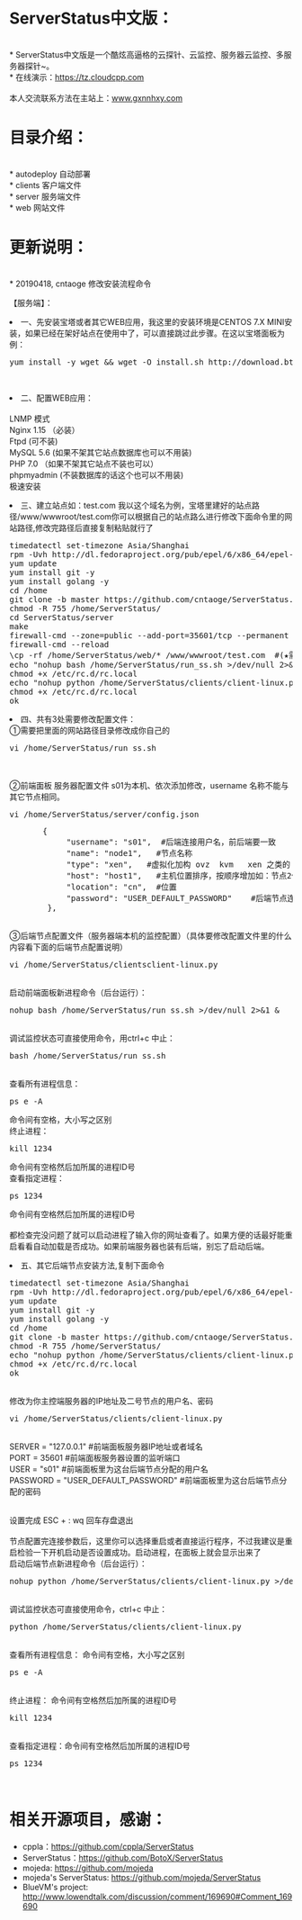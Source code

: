 # ServerStatus中文版：   

<br>* ServerStatus中文版是一个酷炫高逼格的云探针、云监控、服务器云监控、多服务器探针~。
<br>* 在线演示：https://tz.cloudcpp.com    
<br>本人交流联系方法在主站上：www.gxnnhxy.com
# 目录介绍：
<br>* autodeploy    自动部署
<br>* clients       客户端文件
<br>* server        服务端文件
<br>* web           网站文件  
# 更新说明：
<br>* 20190418, cntaoge 修改安装流程命令                        

【服务端】：
<li>一、先安装宝塔或者其它WEB应用，我这里的安装环境是CENTOS 7.X MINI安装，如果已经在架好站点在使用中了，可以直接跳过此步骤。在这以宝塔面板为例：</li>
<p>
<pre>yum install -y wget && wget -O install.sh http://download.bt.cn/install/install_6.0.sh && bash install.sh</pre></br>
<p>
<li>二、配置WEB应用：</li>
<br>LNMP 模式
<br>Nginx 1.15 （必装）
<br>Ftpd (可不装)
<br>MySQL 5.6 (如果不架其它站点数据库也可以不用装)
<br>PHP 7.0 （如果不架其它站点不装也可以）
<br>phpmyadmin (不装数据库的话这个也可以不用装)
<br>极速安装
<p>
<li>三、建立站点如：test.com  我以这个域名为例，宝塔里建好的站点路径/www/wwwroot/test.com你可以根据自己的站点路么进行修改下面命令里的网站路径,修改完路径后直接复制粘贴就行了</li>
<p>
<pre>timedatectl set-timezone Asia/Shanghai
rpm -Uvh http://dl.fedoraproject.org/pub/epel/6/x86_64/epel-release-6-8.noarch.rpm
yum update
yum install git -y
yum install golang -y
cd /home
git clone -b master https://github.com/cntaoge/ServerStatus.git
chmod -R 755 /home/ServerStatus/
cd ServerStatus/server
make
firewall-cmd --zone=public --add-port=35601/tcp --permanent 
firewall-cmd --reload
\cp -rf /home/ServerStatus/web/* /www/wwwroot/test.com  #(★需要把里面的网站路径目录修改成你自己的)
echo "nohup bash /home/ServerStatus/run_ss.sh >/dev/null 2>&1 &" >>/etc/rc.d/rc.local
chmod +x /etc/rc.d/rc.local
echo "nohup python /home/ServerStatus/clients/client-linux.py >/dev/null 2>&1 &" >>/etc/rc.d/rc.local
chmod +x /etc/rc.d/rc.local
ok</pre>
<p>
<li>四、共有3处需要修改配置文件：
<br>①需要把里面的网站路径目录修改成你自己的
<br>
<pre>vi /home/ServerStatus/run_ss.sh </pre>  
<br>
<br>②前端面板 服务器配置文件 s01为本机、依次添加修改，username 名称不能与其它节点相同。
<p> 
<pre>vi /home/ServerStatus/server/config.json</pre>
<p>
<pre>		{
			"username": "s01",  #后端连接用户名，前后端要一致
			"name": "node1",   #节点名称
			"type": "xen",   #虚拟化加构 ovz  kvm   xen 之类的
			"host": "host1",   #主机位置排序，按顺序增加如：节点2修改为 host2;节点3修改为 host3
			"location": "cn",  #位置
			"password": "USER_DEFAULT_PASSWORD"    #后端节点连接密码，前端后端密码要一致
		},</pre>
<p>
<br>③后端节点配置文件（服务器端本机的监控配置）（具体要修改配置文件里的什么内容看下面的后端节点配置说明）
<pre>vi /home/ServerStatus/clientsclient-linux.py</pre>
<p>
<br> 启动前端面板新进程命令（后台运行）：          
<pre>nohup bash /home/ServerStatus/run_ss.sh >/dev/null 2>&1 &</pre>
<br> 调试监控状态可直接使用命令，用ctrl+c 中止：   
<pre>bash /home/ServerStatus/run_ss.sh</pre>
<br> 查看所有进程信息：
<pre>ps e -A</pre>    命令间有空格，大小写之区别
<br> 终止进程：
<pre>kill 1234</pre>   命令间有空格然后加所属的进程ID号
<br> 查看指定进程：
<pre>ps 1234</pre>   命令间有空格然后加所属的进程ID号
<br>
<br> 都检查完没问题了就可以启动进程了输入你的网址查看了。如果方便的话最好能重启看看自动加载是否成功。如果前端服务器也装有后端，别忘了启动后端。
<p>
<li>五、其它后端节点安装方法,复制下面命令</li>
<p>
<pre>timedatectl set-timezone Asia/Shanghai
rpm -Uvh http://dl.fedoraproject.org/pub/epel/6/x86_64/epel-release-6-8.noarch.rpm
yum update
yum install git -y
yum install golang -y
cd /home
git clone -b master https://github.com/cntaoge/ServerStatus.git
chmod -R 755 /home/ServerStatus/
echo "nohup python /home/ServerStatus/clients/client-linux.py >/dev/null 2>&1 &" >>/etc/rc.d/rc.local
chmod +x /etc/rc.d/rc.local
ok</pre>
<p>
<br>修改为你主控端服务器的IP地址及二号节点的用户名、密码
<br>
<pre>vi /home/ServerStatus/clients/client-linux.py</pre>
<p>
<br>SERVER = "127.0.0.1"    #前端面板服务器IP地址或者域名
<br>PORT = 35601      #前端面板服务器设置的监听端口
<br>USER = "s01"    #前端面板里为这台后端节点分配的用户名
<br>PASSWORD = "USER_DEFAULT_PASSWORD"    #前端面板里为这台后端节点分配的密码
<p>
<br>设置完成 ESC + :  wq 回车存盘退出
<br> 
<br> 节点配置完连接参数后，这里你可以选择重启或者直接运行程序，不过我建议是重启检验一下开机启动是否设置成功。启动进程，在面板上就会显示出来了
<br> 启动后端节点新进程命令（后台运行）： 
<pre>nohup python /home/ServerStatus/clients/client-linux.py >/dev/null 2>&1 &</pre>
<br> 调试监控状态可直接使用命令，ctrl+c 中止：
<pre>python /home/ServerStatus/clients/client-linux.py</pre>
<br> 查看所有进程信息：    命令间有空格，大小写之区别
<pre>ps e -A</pre>
<br> 终止进程：  命令间有空格然后加所属的进程ID号
<pre>kill 1234</pre> 
<br> 查看指定进程：命令间有空格然后加所属的进程ID号
<pre>ps 1234</pre>   
<br>

# 相关开源项目，感谢： 
* cppla：https://github.com/cppla/ServerStatus
* ServerStatus：https://github.com/BotoX/ServerStatus
* mojeda: https://github.com/mojeda 
* mojeda's ServerStatus: https://github.com/mojeda/ServerStatus
* BlueVM's project: http://www.lowendtalk.com/discussion/comment/169690#Comment_169690
